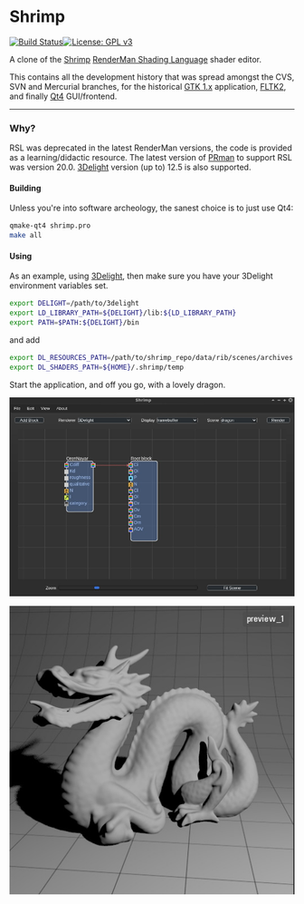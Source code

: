 # Shrimp

[![Build Status](https://travis-ci.org/luisbarrancos/shrimp.svg?branch=master)](https://travis-ci.org/luisbarrancos/shrimp)[![License: GPL v3](https://img.shields.io/badge/License-GPL%20v3-blue.svg)](https://www.gnu.org/licenses/gpl-3.0)
 
A clone of the [Shrimp](https://sourceforge.net/projects/shrimp/) [RenderMan Shading Language](https://renderman.pixar.com/resources/RenderMan_20/shadingLanguage.html) shader editor.

This contains all the development history that was spread amongst the CVS, SVN and Mercurial branches, for the historical [GTK 1.x](https://www.gtk.org/download/) application, [FLTK2](http://fltk.org/doc-2.0/html/), and finally [Qt4](https://doc.qt.io/qt-4.8/) GUI/frontend.

- - - - - 

### Why?

RSL was deprecated in the latest RenderMan versions, the code is provided as a learning/didactic resource.
The latest version of [PRman](https://renderman.pixar.com/resources/RenderMan_20/home.html) to support RSL was version 20.0. 
[3Delight](http://www.3delight.com/en/index.php?page=3DSP_overview) version (up to) 12.5 is also supported.

#### Building

Unless you're into software archeology, the sanest choice is to just use Qt4:
```bash
qmake-qt4 shrimp.pro
make all
```

#### Using

As an example, using [3Delight](http://www.3delight.com/en/index.php?page=3DSP_overview), then make sure you have your 3Delight environment variables set.
```bash
export DELIGHT=/path/to/3delight
export LD_LIBRARY_PATH=${DELIGHT}/lib:${LD_LIBRARY_PATH}
export PATH=$PATH:${DELIGHT}/bin
```
and add
```bash
export DL_RESOURCES_PATH=/path/to/shrimp_repo/data/rib/scenes/archives
export DL_SHADERS_PATH=${HOME}/.shrimp/temp
```

Start the application, and off you go, with a lovely dragon.

![Main UI Window](screenshots/shrimp_ui.jpg "Main UI window")

![Stanford Dragon](screenshots/shrimp_dragon.jpg "Stanford Dragon")


